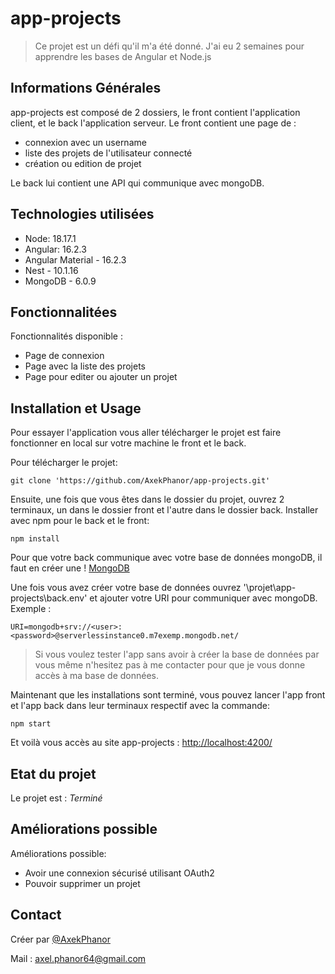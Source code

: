 # app-projects
> Ce projet est un défi qu'il m'a été donné. J'ai eu 2 semaines pour apprendre les bases de Angular et Node.js


## Informations Générales

app-projects est composé de 2 dossiers, le front contient l'application client, et le back l'application serveur.
Le front contient une page de : 
- connexion avec un username
- liste des projets de l'utilisateur connecté
- création ou edition de projet

Le back lui contient une API qui communique avec mongoDB.

<!-- You don't have to answer all the questions - just the ones relevant to your project. -->


## Technologies utilisées
- Node: 18.17.1
- Angular: 16.2.3
- Angular Material - 16.2.3
- Nest - 10.1.16
- MongoDB - 6.0.9


## Fonctionnalitées
Fonctionnalités disponible :
- Page de connexion
- Page avec la liste des projets
- Page pour editer ou ajouter un projet


## Installation et Usage
Pour essayer l'application vous aller télécharger le projet est faire fonctionner en local sur votre machine le front et le back.

Pour télécharger le projet:
```
git clone 'https://github.com/AxekPhanor/app-projects.git'
```


Ensuite, une fois que vous êtes dans le dossier du projet, ouvrez 2 terminaux, un dans le dossier front et l'autre dans le dossier back.
Installer avec npm pour le back et le front: 
```
npm install
```

Pour que votre back communique avec votre base de données mongoDB, il faut en créer une ! [MongoDB](https://www.mongodb.com/fr-fr)

Une fois vous avez créer votre base de données ouvrez '\projet\app-projects\back.env' et ajouter votre URI pour communiquer avec mongoDB.
Exemple :
```
URI=mongodb+srv://<user>:<password>@serverlessinstance0.m7exemp.mongodb.net/
```

> Si vous voulez tester l'app sans avoir à créer la base de données par vous même n'hesitez pas à me contacter pour que je vous donne accès à ma base de données. 


Maintenant que les installations sont terminé, vous pouvez lancer l'app front et l'app back dans leur terminaux respectif avec la commande:
```
npm start
```

Et voilà vous accès au site app-projects : [http://localhost:4200/](http://localhost:4200/)


## Etat du projet
Le projet est : _Terminé_ 


## Améliorations possible

Améliorations possible:
- Avoir une connexion sécurisé utilisant OAuth2
- Pouvoir supprimer un projet

## Contact
Créer par [@AxekPhanor](https://github.com/AxekPhanor)

Mail : axel.phanor64@gmail.com



